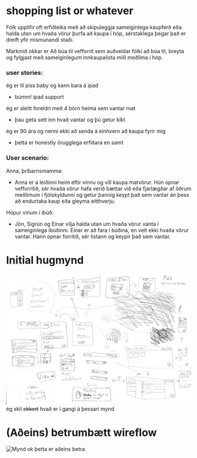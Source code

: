 # shopping list or whatever

Fólk upplifir oft erfiðleika með að skipuleggja sameiginlega kaupferð eða halda utan um hvaða vörur þurfa að kaupa í hóp, sérstaklega þegar það er dreift yfir mismunandi staði.

Markmið okkar er Að búa til vefforrit sem auðveldar fólki að búa til, breyta og fylgjast með sameiginlegum innkaupalista milli meðlima í hóp.


### user stories:

ég er lil piss baby og kann bara á ipad
- búmm! ipad support

ég er aleitt foreldri með 4 börn heima sem vantar mat
- þau geta sett inn hvað vantar og þú getur kíkt

ég er 90 ára og nenni ekki að senda á einhvern að kaupa fyrir mig
- þetta er honestly örugglega erfiðara en samt


### User scenario:
Anna, þríbarnsmamma: 
- Anna er á leiðinni heim eftir vinnu og vill kaupa matvörur. Hún opnar vefforritið, sér hvaða vörur hafa verið bættar við eða fjarlægðar af öðrum meðlimum í fjölskyldunni og getur þannig keypt það sem vantar án þess að endurtaka kaup eða gleyma eitthverju.

Hópur vinum í ibúð:
- Jón, Sigrún og Einar vilja halda utan um hvaða vörur vanta í sameiginlega ibúðinni. Einar er að fara í búðina, en veit ekki hvaða vörur vantar. Hann opnar forritið, sér listann og keypir það sem vantar.


# Initial hugmynd
![Mynd](myndir/vef2_mynd1.png)
ég skil ~~ekkert~~ hvað er í gangi á þessari mynd

# (Aðeins) betrumbætt wireflow
![Mynd](myndir/vef2_mynd2.png)
ok þetta er aðeins betra
